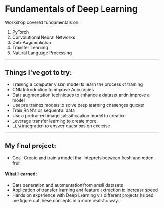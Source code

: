 # Fundamentals of Deep Learning 
Workshop covered fundamentals on:
1. PyTorch
2. Convolutional Neural Networks
3. Data Augmentation
4. Transfer Learning 
5. Natural Language Processing

______

## Things I've got to try:
- Training a computer vision model to learn the process of training
- CNN Introduction to improve Accuracies
- Data augmentation techniques to enhance a dataset andn improve a model
- Use pre trained models to solve deep learning challenges quicker
- Train RNN's on sequential data
- Use a pretrained image calssificaation model to creation
- Leverage transfer learning to create more.
- LLM integration to answer questions on exercise

___

## My final project:
- Goal: Create and train a model that inteprets between fresh and rotten fruit

#### What I learned:
  - Data generation and augmentation from small datasets
  - Application of transfer learning and feature extraction to increase speed
  - Hands on experience with Deep Learning via different projects helped me figure out these concepts in a more realistic way.
